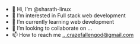 - 👋 Hi, I’m @sharath-linux
- 👀 I’m interested in Full stack web development
- 🌱 I’m currently learning web development
- 💞️ I’m looking to collaborate on ...
- 📫 How to reach me ...crazefallengod@gmail.com

<!---
sharath-linux/sharath-linux is a ✨ special ✨ repository because its `README.md` (this file) appears on your GitHub profile.
You can click the Preview link to take a look at your changes.
--->
